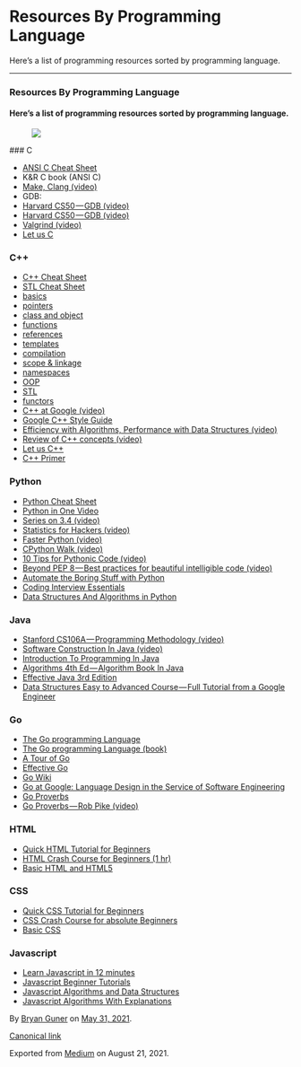 Resources By Programming Language
=================================

Here’s a list of programming resources sorted by programming language.

------------------------------------------------------------------------

### Resources By Programming Language

#### Here’s a list of programming resources sorted by programming language.

<figure><img src="https://cdn-images-1.medium.com/max/800/0*-ViOhk6rVk72MIhu.png" class="graf-image" /></figure>### C

-   <span id="cd68"><a href="https://github.com/jwasham/coding-interview-university/blob/master/extras/cheat%20sheets/C%20Reference%20Card%20%28ANSI%29%202.2.pdf" class="markup--anchor markup--li-anchor">ANSI C Cheat Sheet</a></span>
-   <span id="86cd">K&R C book (ANSI C)</span>
-   <span id="322f"><a href="https://www.youtube.com/watch?v=U3zCxnj2w8M" class="markup--anchor markup--li-anchor">Make, Clang (video)</a></span>
-   <span id="a17b">GDB:</span>
-   <span id="8915"><a href="https://www.youtube.com/watch?v=USPvePv1uzE" class="markup--anchor markup--li-anchor">Harvard CS50 — GDB (video)</a></span>
-   <span id="1a2c"><a href="https://www.youtube.com/watch?v=y5JmQItfFck" class="markup--anchor markup--li-anchor">Harvard CS50 — GDB (video)</a></span>
-   <span id="f35c"><a href="https://www.youtube.com/watch?v=fvTsFjDuag8" class="markup--anchor markup--li-anchor">Valgrind (video)</a></span>
-   <span id="a02f"><a href="https://books.google.co.in/books/about/Let_Us_C.html?id=7HrjAAAACAAJ" class="markup--anchor markup--li-anchor">Let us C</a></span>

### C++

-   <span id="dbe7"><a href="https://github.com/jwasham/coding-interview-university/blob/master/extras/cheat%20sheets/Cpp_reference.pdf" class="markup--anchor markup--li-anchor">C++ Cheat Sheet</a></span>
-   <span id="7799"><a href="https://github.com/jwasham/coding-interview-university/blob/master/extras/cheat%20sheets/STL%20Quick%20Reference%201.29.pdf" class="markup--anchor markup--li-anchor">STL Cheat Sheet</a></span>
-   <span id="c191"><a href="https://www.tutorialspoint.com/cplusplus/cpp_basic_syntax.htm" class="markup--anchor markup--li-anchor">basics</a></span>
-   <span id="2aa2"><a href="https://www.cprogramming.com/tutorial/lesson6.html" class="markup--anchor markup--li-anchor">pointers</a></span>
-   <span id="ac28"><a href="https://www.cprogramming.com/tutorial/lesson12.html" class="markup--anchor markup--li-anchor">class and object</a></span>
-   <span id="ced6"><a href="https://www.cprogramming.com/tutorial/lesson4.html" class="markup--anchor markup--li-anchor">functions</a></span>
-   <span id="83e6"><a href="https://www.geeksforgeeks.org/references-in-c/" class="markup--anchor markup--li-anchor">references</a></span>
-   <span id="c787"><a href="https://www.cprogramming.com/tutorial/templates.html" class="markup--anchor markup--li-anchor">templates</a></span>
-   <span id="4eba"><a href="https://www.youtube.com/watch?v=ZTu0kf-7h08" class="markup--anchor markup--li-anchor">compilation</a></span>
-   <span id="012f"><a href="https://www.learncpp.com/cpp-tutorial/scope-duration-and-linkage-summary/" class="markup--anchor markup--li-anchor">scope &amp; linkage</a></span>
-   <span id="c684"><a href="https://www.tutorialspoint.com/cplusplus/cpp_namespaces.htm" class="markup--anchor markup--li-anchor">namespaces</a></span>
-   <span id="3f4b"><a href="https://www.geeksforgeeks.org/object-oriented-programming-in-cpp/" class="markup--anchor markup--li-anchor">OOP</a></span>
-   <span id="b123"><a href="https://www.hackerearth.com/practice/notes/standard-template-library/" class="markup--anchor markup--li-anchor">STL</a></span>
-   <span id="fe31"><a href="http://www.cprogramming.com/tutorial/functors-function-objects-in-c++.html" class="markup--anchor markup--li-anchor">functors</a></span>
-   <span id="6008"><a href="https://www.youtube.com/watch?v=NOCElcMcFik" class="markup--anchor markup--li-anchor">C++ at Google (video)</a></span>
-   <span id="3eaf"><a href="https://google.github.io/styleguide/cppguide.html" class="markup--anchor markup--li-anchor">Google C++ Style Guide</a></span>
-   <span id="f1fa"><a href="https://youtu.be/fHNmRkzxHWs" class="markup--anchor markup--li-anchor">Efficiency with Algorithms, Performance with Data Structures (video)</a></span>
-   <span id="af38"><a href="https://www.youtube.com/watch?v=Rub-JsjMhWY" class="markup--anchor markup--li-anchor">Review of C++ concepts (video)</a></span>
-   <span id="0e6e"><a href="https://books.google.co.in/books/about/Let_Us_C++.html?id=6HrjAAAACAAJ" class="markup--anchor markup--li-anchor">Let us C++</a></span>
-   <span id="bb07"><a href="https://books.google.co.in/books/about/C++_Primer.html?id=J1HMLyxqJfgC&amp;redir_esc=y" class="markup--anchor markup--li-anchor">C++ Primer</a></span>

### Python

-   <span id="8ed2"><a href="https://github.com/jwasham/coding-interview-university/blob/master/extras/cheat%20sheets/python-cheat-sheet-v1.pdf" class="markup--anchor markup--li-anchor">Python Cheat Sheet</a></span>
-   <span id="8eb6"><a href="https://www.youtube.com/watch?v=N4mEzFDjqtA" class="markup--anchor markup--li-anchor">Python in One Video</a></span>
-   <span id="fa22"><a href="https://www.youtube.com/playlist?list=PL6gx4Cwl9DGAcbMi1sH6oAMk4JHw91mC_" class="markup--anchor markup--li-anchor">Series on 3.4 (video)</a></span>
-   <span id="d244"><a href="https://www.youtube.com/watch?v=Iq9DzN6mvYA" class="markup--anchor markup--li-anchor">Statistics for Hackers (video)</a></span>
-   <span id="a349"><a href="https://www.youtube.com/watch?v=JDSGVvMwNM8" class="markup--anchor markup--li-anchor">Faster Python (video)</a></span>
-   <span id="e024"><a href="https://www.youtube.com/watch?v=LhadeL7_EIU&amp;list=PLzV58Zm8FuBL6OAv1Yu6AwXZrnsFbbR0S&amp;index=6" class="markup--anchor markup--li-anchor">CPython Walk (video)</a></span>
-   <span id="da79"><a href="https://www.youtube.com/watch?v=_O23jIXsshs" class="markup--anchor markup--li-anchor">10 Tips for Pythonic Code (video)</a></span>
-   <span id="2d17"><a href="https://www.youtube.com/watch?v=wf-BqAjZb8M" class="markup--anchor markup--li-anchor">Beyond PEP 8 — Best practices for beautiful intelligible code (video)</a></span>
-   <span id="de47"><a href="https://automatetheboringstuff.com/" class="markup--anchor markup--li-anchor">Automate the Boring Stuff with Python</a></span>
-   <span id="dbe9"><a href="https://github.com/ajinkyal121/coding-interview-university/blob/master/extras/cheat%20sheets/Coding%20Interview%20Python%20Language%20Essentials.pdf" class="markup--anchor markup--li-anchor">Coding Interview Essentials</a></span>
-   <span id="aa97"><a href="https://www.youtube.com/watch?v=kQDxmjfkIKY" class="markup--anchor markup--li-anchor">Data Structures And Algorithms in Python</a></span>

### Java

-   <span id="e7b2"><a href="https://see.stanford.edu/Course/CS106A" class="markup--anchor markup--li-anchor">Stanford CS106A — Programming Methodology (video)</a></span>
-   <span id="3c65"><a href="https://www.edx.org/course/software-construction-java-mitx-6-005-1x" class="markup--anchor markup--li-anchor">Software Construction In Java (video)</a></span>
-   <span id="1ebe"><a href="http://introcs.cs.princeton.edu/java/home/" class="markup--anchor markup--li-anchor">Introduction To Programming In Java</a></span>
-   <span id="ad86"><a href="http://algs4.cs.princeton.edu/home/" class="markup--anchor markup--li-anchor">Algorithms 4th Ed — Algorithm Book In Java</a></span>
-   <span id="835a"><a href="https://www.amazon.com/Effective-Java-Joshua-Bloch-ebook/dp/B078H61SCH" class="markup--anchor markup--li-anchor">Effective Java 3rd Edition</a></span>
-   <span id="cba0"><a href="https://www.youtube.com/watch?v=RBSGKlAvoiM&amp;t=1744s" class="markup--anchor markup--li-anchor">Data Structures Easy to Advanced Course — Full Tutorial from a Google Engineer</a></span>

### Go

-   <span id="7cf8"><a href="https://golang.org/" class="markup--anchor markup--li-anchor">The Go programming Language</a></span>
-   <span id="0039"><a href="http://www.gopl.io/" class="markup--anchor markup--li-anchor">The Go programming Language (book)</a></span>
-   <span id="4ce3"><a href="https://tour.golang.org/" class="markup--anchor markup--li-anchor">A Tour of Go</a></span>
-   <span id="8b4b"><a href="https://golang.org/doc/effective_go.html" class="markup--anchor markup--li-anchor">Effective Go</a></span>
-   <span id="7281"><a href="https://golang.org/wiki" class="markup--anchor markup--li-anchor">Go Wiki</a></span>
-   <span id="775f"><a href="https://talks.golang.org/2012/splash.article" class="markup--anchor markup--li-anchor">Go at Google: Language Design in the Service of Software Engineering</a></span>
-   <span id="72e6"><a href="http://go-proverbs.github.io/" class="markup--anchor markup--li-anchor">Go Proverbs</a></span>
-   <span id="0359"><a href="https://www.youtube.com/watch?v=PAAkCSZUG1c" class="markup--anchor markup--li-anchor">Go Proverbs — Rob Pike (video)</a></span>

### HTML

-   <span id="a39d"><a href="https://www.youtube.com/playlist?list=PLr6-GrHUlVf_ZNmuQSXdS197Oyr1L9sPB" class="markup--anchor markup--li-anchor">Quick HTML Tutorial for Beginners</a></span>
-   <span id="386f"><a href="https://www.youtube.com/watch?v=UB1O30fR-EE" class="markup--anchor markup--li-anchor">HTML Crash Course for Beginners (1 hr)</a></span>
-   <span id="541a"><a href="https://www.freecodecamp.org/learn/responsive-web-design/basic-html-and-html5/" class="markup--anchor markup--li-anchor">Basic HTML and HTML5</a></span>

### CSS

-   <span id="a683"><a href="https://www.youtube.com/playlist?list=PLr6-GrHUlVf8JIgLcu3sHigvQjTw_aC9C" class="markup--anchor markup--li-anchor">Quick CSS Tutorial for Beginners</a></span>
-   <span id="4fb3"><a href="https://www.youtube.com/watch?v=yfoY53QXEnI" class="markup--anchor markup--li-anchor">CSS Crash Course for absolute Beginners</a></span>
-   <span id="b459"><a href="https://www.freecodecamp.org/learn/responsive-web-design/basic-css/" class="markup--anchor markup--li-anchor">Basic CSS</a></span>

### Javascript

-   <span id="11ee"><a href="https://www.youtube.com/watch?v=Ukg_U3CnJWI" class="markup--anchor markup--li-anchor">Learn Javascript in 12 minutes</a></span>
-   <span id="9cbc"><a href="https://www.youtube.com/playlist?list=PL41lfR-6DnOrwYi5d824q9-Y6z3JdSgQa" class="markup--anchor markup--li-anchor">Javascript Beginner Tutorials</a></span>
-   <span id="1239"><a href="https://www.freecodecamp.org/learn/javascript-algorithms-and-data-structures/basic-javascript/" class="markup--anchor markup--li-anchor">Javascript Algorithms and Data Structures</a></span>
-   <span id="9d72"><a href="https://github.com/trekhleb/javascript-algorithms" class="markup--anchor markup--li-anchor">Javascript Algorithms With Explanations</a></span>

By <a href="https://medium.com/@bryanguner" class="p-author h-card">Bryan Guner</a> on [May 31, 2021](https://medium.com/p/399d9f9ef520).

<a href="https://medium.com/@bryanguner/resources-by-programming-language-399d9f9ef520" class="p-canonical">Canonical link</a>

Exported from [Medium](https://medium.com) on August 21, 2021.
